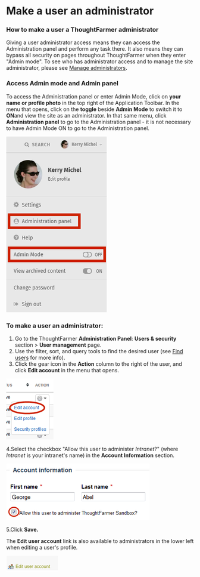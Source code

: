 # Make a user an administrator

### How to make a user a ThoughtFarmer administrator

Giving a user administrator access means they can access the Administration panel and perform any task there. It also means they can bypass all security on pages throughout ThoughtFarmer when they enter "Admin mode". To see who has administrator access and to manage the site administrator, please see [Manage administrators](manage-administrators.md).

### Access Admin mode and Admin panel

To access the Administration panel or enter Admin Mode, click on **your name or profile photo** in the top right of the Application Toolbar. In the menu that opens, click on the **toggle** beside **Admin Mode** to switch it to **ON**and view the site as an administrator. In that same menu, click **Administration panel** to go to the Administration panel - it is not necessary to have Admin Mode ON to go to the Administration panel.

![](../../.gitbook/assets/1%20%2886%29.png)

### To make a user an administrator:

1. Go to the ThoughtFarmer **Administration Panel**: **Users & security** section &gt; **User management** page.
2. Use the filter, sort, and query tools to find the desired user \(see [Find users](find-users.md) for more info\).
3. Click the gear icon in the **Action** column to the right of the user, and click **Edit account** in the menu that opens.

![](../../.gitbook/assets/2%20%2853%29.png)

4.Select the checkbox "Allow this user to administer _Intranet_?" \(where _Intranet_ is your intranet's name\) in the **Account Information** section.

![](../../.gitbook/assets/3%20%2861%29.png)

5.Click **Save.**

The **Edit user account** link is also available to administrators in the lower left when editing a user's profile.

![](../../.gitbook/assets/4%20%2835%29.png)

